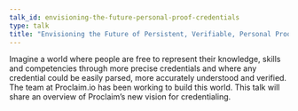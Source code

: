 ```yaml
---
talk_id: envisioning-the-future-personal-proof-credentials
type: talk
title: "Envisioning the Future of Persistent, Verifiable, Personal Proof of Credentials"
---
```


Imagine a world where people are free to represent their knowledge, skills and competencies through more precise credentials and where any credential could be easily parsed, more accurately understood and verified. The team at Proclaim.io has been working to build this world. This talk will share an overview of Proclaim’s new vision for credentialing. 
